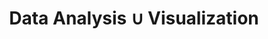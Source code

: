 ---
layout: articles
title: 'Data Analysis ∪ Visualization'
articles:
  data_source: site.dataViz
  show_excerpt: true
  show_readmore: true
  show_info: true
  reverse: true
  type: grid
  size: md
---